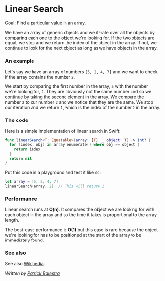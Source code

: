 # Linear Search

Goal: Find a particular value in an array.

We have an array of generic objects and we iterate over all the objects by comparing each one to the object we're looking for. If the two objects are equal, we stop and we return the index of the object in the array. If not, we continue to look for the next object as long as we have objects in the array.

### An example

Let's say we have an array of numbers `[5, 2, 4, 7]` and we want to check if the array contains the number `2`.

We start by comparing the first number in the array, `5` with the number we're looking for, `2`. They are obviously not the same number and so we continue by taking the second element in the array. We compare the number `2` to our number `2` and we notice that they are the same. We stop our iteration and we return `1`, which is the index of the number `2` in the array.

### The code

Here is a simple implementation of linear search in Swift:

```swift
func linearSearch<T: Equatable>(array: [T], _ object: T) -> Int? {
  for (index, obj) in array.enumerate() where obj == object {
    return index
  }
  return nil
}
```

Put this code in a playground and test it like so:

```swift
let array = [5, 2, 4, 7]
linearSearch(array, 2) 	// This will return 1
```

### Performance

Linear search runs at **O(n)**. It compares the object we are looking for with each object in the array and so the time it takes is proportional to the array length.

The best-case performance is **O(1)** but this case is rare because the object we're looking for has to be positioned at the start of the array to be immediately found.

### See also

See also [Wikipedia](https://en.wikipedia.org/wiki/Linear_search).

*Written by [Patrick Balestra](http://www.github.com/BalestraPatrick)*
